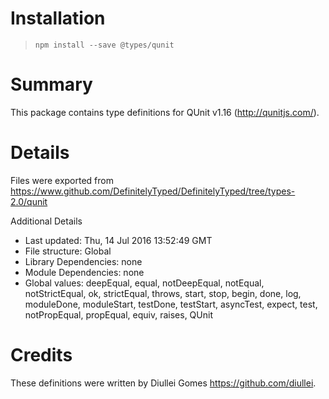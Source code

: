 # Installation
> `npm install --save @types/qunit`

# Summary
This package contains type definitions for QUnit v1.16 (http://qunitjs.com/).

# Details
Files were exported from https://www.github.com/DefinitelyTyped/DefinitelyTyped/tree/types-2.0/qunit

Additional Details
 * Last updated: Thu, 14 Jul 2016 13:52:49 GMT
 * File structure: Global
 * Library Dependencies: none
 * Module Dependencies: none
 * Global values: deepEqual, equal, notDeepEqual, notEqual, notStrictEqual, ok, strictEqual, throws, start, stop, begin, done, log, moduleDone, moduleStart, testDone, testStart, asyncTest, expect, test, notPropEqual, propEqual, equiv, raises, QUnit

# Credits
These definitions were written by Diullei Gomes <https://github.com/diullei>.
